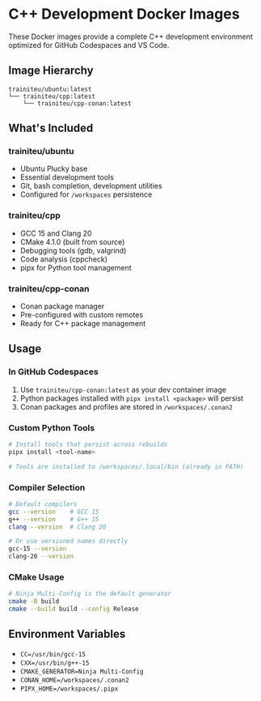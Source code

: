 # C++ Development Docker Images

These Docker images provide a complete C++ development environment optimized for GitHub Codespaces and VS Code.

## Image Hierarchy

```text
trainiteu/ubuntu:latest
└── trainiteu/cpp:latest
    └── trainiteu/cpp-conan:latest
```

## What's Included

### trainiteu/ubuntu

- Ubuntu Plucky base
- Essential development tools
- Git, bash completion, development utilities
- Configured for `/workspaces` persistence

### trainiteu/cpp

- GCC 15 and Clang 20
- CMake 4.1.0 (built from source)
- Debugging tools (gdb, valgrind)
- Code analysis (cppcheck)
- pipx for Python tool management

### trainiteu/cpp-conan

- Conan package manager
- Pre-configured with custom remotes
- Ready for C++ package management

## Usage

### In GitHub Codespaces

1. Use `trainiteu/cpp-conan:latest` as your dev container image
2. Python packages installed with `pipx install <package>` will persist
3. Conan packages and profiles are stored in `/workspaces/.conan2`

### Custom Python Tools

```bash
# Install tools that persist across rebuilds
pipx install <tool-name>

# Tools are installed to /workspaces/.local/bin (already in PATH)
```

### Compiler Selection

```bash
# Default compilers
gcc --version    # GCC 15
g++ --version    # G++ 15
clang --version  # Clang 20

# Or use versioned names directly
gcc-15 --version
clang-20 --version
```

### CMake Usage

```bash
# Ninja Multi-Config is the default generator
cmake -B build
cmake --build build --config Release
```

## Environment Variables

- `CC=/usr/bin/gcc-15`
- `CXX=/usr/bin/g++-15`
- `CMAKE_GENERATOR=Ninja Multi-Config`
- `CONAN_HOME=/workspaces/.conan2`
- `PIPX_HOME=/workspaces/.pipx`
